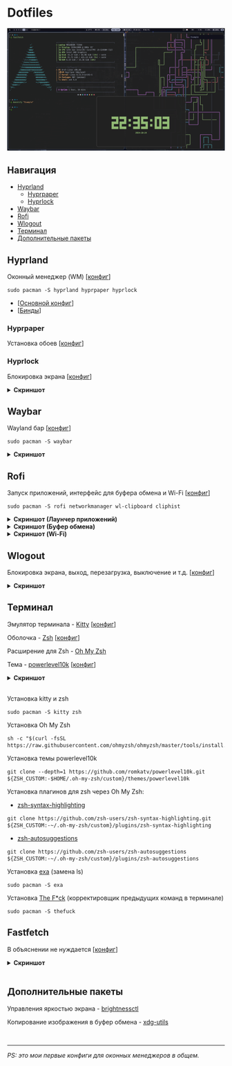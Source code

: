 # Dotfiles

![ScreenShot](./Assets/general.png)



## Навигация
- [Hyprland](#hyprland)
    - [Hyprpaper](#hyprpaper)
    - [Hyprlock](#hyprlock)
- [Waybar](#waybar)
- [Rofi](#rofi)
- [Wlogout](#wlogout)
- [Терминал](#терминал)
- [Дополнительные пакеты](#дополнительные-пакеты)



## Hyprland

Оконный менеджер (WM) [[конфиг](./Configs/hypr/)]

```
sudo pacman -S hyprland hyprpaper hyprlock
```

- [[Основной конфиг](./Configs/hypr/hyprland.conf)]
- [[Бинды](./Configs/hypr/keybindings.conf)]


### Hyprpaper

Установка обоев [[конфиг](./Configs/hypr/hyprpaper.conf)]

### Hyprlock

Блокировка экрана [[конфиг](./Configs/hypr/hyprlock.conf)]


<details><summary><b>Скриншот</b></summary>

![ScreenShot](./Assets/hyprlock.png)
</details>



## Waybar

Wayland бар [[конфиг](./Configs/waybar/)]


```
sudo pacman -S waybar
```

<details><summary><b>Скриншот</b></summary>

![ScreenShot](./Assets/waybar.png)
</details>



## Rofi

Запуск приложений, интерфейс для буфера обмена и Wi-Fi [[конфиг](./Configs/rofi/)]


```
sudo pacman -S rofi networkmanager wl-clipboard cliphist
```

<details><summary><b>Скриншот (Лаунчер приложений)</b></summary>

![ScreenShot](./Assets/rofi_app-launcher.png)
</details>

<details><summary><b>Скриншот (Буфер обмена)</b></summary>

![ScreenShot](./Assets/rofi_clipboard.png)
</details>

<details><summary><b>Скриншот (Wi-Fi)</b></summary>

![ScreenShot](./Assets/rofi_wifi.png)
</details>



## Wlogout
Блокировка экрана, выход, перезагрузка, выключение и т.д. [[конфиг](./Configs/wlogout/)]

<details><summary><b>Скриншот</b></summary>

![ScreenShot](./Assets/wlogout.png)
</details>



## Терминал
Эмулятор терминала - [Kitty](https://sw.kovidgoyal.net/kitty) [[конфиг](./Configs/kitty/)]

Оболочка - [Zsh](https://www.zsh.org/) [[конфиг](./Configs/.zshrc)]

Расширение для Zsh - [Oh My Zsh](https://github.com/ohmyzsh/ohmyzsh)

Тема - [powerlevel10k](https://github.com/romkatv/powerlevel10k) [[конфиг](./Configs/.p10k.zsh)]

<details><summary><b>Скриншот</b></summary>

![ScreenShot](./Assets/terminal.png)
</details><br>

Установка kitty и zsh
```
sudo pacman -S kitty zsh
```
Установка Oh My Zsh
```
sh -c "$(curl -fsSL https://raw.githubusercontent.com/ohmyzsh/ohmyzsh/master/tools/install.sh)"
```
Установка темы powerlevel10k
```
git clone --depth=1 https://github.com/romkatv/powerlevel10k.git ${ZSH_CUSTOM:-$HOME/.oh-my-zsh/custom}/themes/powerlevel10k
```

Установка плагинов для zsh через Oh My Zsh:

- [zsh-syntax-highlighting](https://github.com/zsh-users/zsh-syntax-highlighting)
```
git clone https://github.com/zsh-users/zsh-syntax-highlighting.git ${ZSH_CUSTOM:-~/.oh-my-zsh/custom}/plugins/zsh-syntax-highlighting
```

- [zsh-autosuggestions](https://github.com/zsh-users/zsh-autosuggestions)
```
git clone https://github.com/zsh-users/zsh-autosuggestions ${ZSH_CUSTOM:-~/.oh-my-zsh/custom}/plugins/zsh-autosuggestions
```

Установка [exa](https://github.com/ogham/exa) (замена ls)
```
sudo pacman -S exa
```

Установка [The F*ck](https://github.com/nvbn/thefuck) (корректировщик предыдущих команд в терминале)
```
sudo pacman -S thefuck
```



## Fastfetch
В объяснении не нуждается [[конфиг](./Configs/fastfetch/)]

<details><summary><b>Скриншот</b></summary>

![ScreenShot](./Assets/fastfetch.png)
</details><br>



## Дополнительные пакеты

Управления яркостью экрана - [brightnessctl](https://github.com/Hummer12007/brightnessctl)

Копирование изображения в буфер обмена - [xdg-utils](https://archlinux.org/packages/?name=xdg-utils)



<br><hr>
*PS: это мои первые конфиги для оконных менеджеров в общем.*
